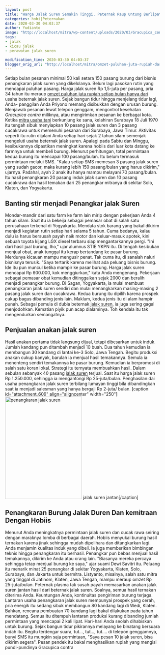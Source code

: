 ```yaml
---
layout: post
title: "Harga Jalak Suren Semakin Tinggi, Peternak Raup Untung Berlipat"
categories: hobi|Peternakan
date: 2020-03-30 04:03:37
author: Yudianto
image: "http://localhost/mitra/wp-content/uploads/2020/03/Gracupica_contra.jpg"
tags:
- jalak
- kicau jalak
- perawatan jalak suren

modification_time: 2020-03-30 04:03:37
blogger_orig_url: "http://localhost/mitra/omzet-puluhan-juta-rupiah-dari-usaha.html"
---
```


Setiap bulan pesanan minimal 50 kali setara 150 pasang burung dari bisnis penangkaran jalak suren yang dikelolanya. Belum lagi pasokan rutin yang mencapai puluhan pasang. Harga jalak suren Rp 1,5-juta per pasang, pria 34 tahun itu meraup <a class="" style="width: auto !important;" href="http://127.0.0.1/mitra/sukses-raup-omzet-50-juta-dari.html" id="422">omzet puluhan juta rupiah setiap bulan hanya dari</a> usaha beternak jalak suren.
Sejak bangun tidur hingga menjelang tidur lagi, Anda- panggilan Anda Priyono memang disibukkan dengan urusan burung. Menjawab pesanan lewat telepon genggam, mengontrol kesehatan <em>Gracupica contra</em> miliknya, atau mengirimkan pesanan ke berbagai kota. Ketika <a href="http://127.0.0.1/mitra">mitra usaha tani</a> berkunjung ke sana, kelahiran Surabaya 18 Juli 1970 itu tengah sibuk menyiapkan 10 pasang jalak suren dan 3 pasang cucakrawa untuk memenuhi pesanan dari Surabaya, Jawa Timur.
Aktivitas seperti itu rutin dijalani Anda setiap hari sejak 2 tahun silam semenjak mengeluti usaha beternak jalak suren. Apalagi pada Sabtu dan Minggu, kesibukannya dipastikan meningkat karena hobiis dari luar kota datang ke farmnya untuk membeli burung.
Menurut perhitungan, total permintaan kedua burung itu mencapai 100 pasang/bulan. Itu belum termasuk permintaan melalui SMS. "Kalau setiap SMS memesan 3 pasang <span class="keyword _ngcontent-kpx-88" aria-hidden="false">jalak suren yang sudah gacor</span>, maka kurang lebih 150 pasang/bulan yang harus dikirim," ujarnya.
Padahal, ayah 2 anak itu hanya mampu melayani 70 pasang/bulan. Itu hasil penangkaran 20 pasang induk jalak suren dan 10 pasang cucakrawa dan hasil temakan dari 25 penangkar mitranya di sekitar Solo, Klaten, dan Yogyakarta.
<h2>Banting stir menjadi Penangkar jalak Suren</h2>
Mondar-mandir dari satu farm ke farm lain mirip dengan pekerjaan Anda 4 tahun silam. Saat itu ia bekeija sebagai pemasar obat di salah satu perusahaan terkenal di Yogyakarta. Mendata stok barang yang bakal dikirim menjadi kegiatan rutin setiap hari selama 5 tahun. Cuma bedanya, kalau dulu ia harus bersusah payah naik motor dan keluar-masuk apotek, kini sebuah toyota kijang LGX diesel terbaru siap mengantarkannya pergi. "Ini dari hasil jual burung, lho," ujar alumnus STIE YKPN itu.
Di tengah kesibukan menjual obat, anak tunggal itu kerap bertandang ke pasar burung. Merdunya kicauan mampu mengusir penat. Tak cuma itu, di sanalah naluri bisnisnya terusik. "Saya tertarik karena melihat ada peluang bisnis burung. Ide itu pun muncul ketika mampir ke pasar burung. Harga jalak suren mencapai Rp 600.000, kok menggiurkan," kata Anda mengenang.
Pekerjaan sebagai pemasar obat kemudian ditinggalkan sejak 2000 dan beralih menjadi penangkar burung. Di Sagan, Yogyakarta, ia mulai membuat penangkaran jalak suren sendiri dan mulai menangkarkan masing-masing 2 pasang jalak suren dan cucakrawa. Kedua burung itu dipilih karena prospek cukup bagus dibanding jenis lain. Maklum, kedua jenis itu di alam hampir punah.
Sebagai pemula di dubia beternak <a href="http://datazone.birdlife.org/species/factsheet/103890729">jalak suren</a>, ia juga sering gagal menjodohkan. Kematian piyik pun acap dialaminya. Toh kendala itu tak mengendurkan semangatnya.
<h2>Penjualan anakan jalak suren</h2>
Hasil anakan pertama tidak langsung dijual, tetapi dibesarkan untuk induk. Jumlah kandang pun ditambah menjadi 10 buah. Dua tahun kemudian ia membangun 30 kandang di lantai ke-3 Solo, Jawa Tengah. Begitu produksi anakan cukup banyak, barulah ia menjual hasil temakannya. Semula ia menenteng sendiri temakannya ke pasar burung. Kemudian ia berpromosi di salah satu koran lokal. Strategi itu ternyata membuahkan hasil.
Dalam sebulan sebanyak 40 pasang <a href="http://datazone.birdlife.org/species/factsheet/103890729">jalak suren</a> terjual. Saat itu harga jalak suren Rp 1.250.000, sehingga ia mengantongi Rp 25-juta/bulan. Penghasilan dai usaha penangkaran jalak suren terbilang lumayan tinggi bila dibandingkan saat ia menjadi salesman yang hanya bergaji Rp 2-juta/ bulan.
[caption id="attachment_609" align="aligncenter" width="250"]<img class="wp-image-609" src="http://127.0.0.1/mitra/wp-content/uploads/2020/03/Untitled_601x800.jpg" alt="penangkaran jalak suren" width="250" height="333" /> jalak suren jantan[/caption]
<h2>Penangkaran Burung Jalak Duren Dan kemitraan Dengan Hobiis</h2>
Menurut Anda meningkatnya permintaan jalak suren dan cucak rawa seiring dengan maraknya lomba di berbagai daerah. Hobiis menyukai burung hasil ternakan karena jinak sehingga mudah dipelihara dan ditangkarkan lagi. Anda menjamin kualitas induk yang dibeli. Ia juga memberikan bimbingan teknis hingga penangkaran itu berhasil. Penangkar pun bebas menjual hasil temakannya, dikirim ke Anda atau orang lain. "Biasanya mereka percaya sehingga tetap menjual burung ke saya," ujar suami Dewi Savitri itu.
Peluang itu menarik minat 25 penangkar di sekitar Yogyakarta, Klaten, Solo, Surabaya, dan Jakarta untuk bermitra. Listyanto, misalnya, salah satu mitra yang tinggal di Jatinom, Klaten, Jawa Tengah, mampu meraup omzet Rp 25-juta/bulan. Peternak plasma tak susah payah memasarkan anakan jalak suren jantan hasil dari beternak jalak suren. Soalnya, semua hasil ternakan diterima Anda. Keuntungan Anda, kontinuitas pengiriman burung terjaga.
Lantaran usaha penangkaran jalak suren mempunyai prospek yang cerah, pria energik itu sedang sibuk membangun 80 kandang lagi di Wedi, Klaten. Bahkan, rencana pembuatan 70 kandang lagi bakal dilakukan pada tahun mendatang. Semua itu ditempuh lantaran produksi kurang dibanding jumlah permintaan yang mencapai 2 kali lipat.
Hari-hari Anda seolah dihabiskan untuk burung. Sejak bangun tidur pikirannya melayang ke binatang bersuara indah itu. Begitu terdengar suara, tut..., tut..., tut.... di telepon genggamnya, bunyi SMS itu mungkin saja permintaan, "Saya pesan 10 jalak suren, bisa dikirim segera". Pesan pendek itu bakal menghasilkan rupiah yang mengisi pundi-pundinya
Gracupica contra
